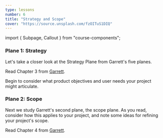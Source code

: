 ```yaml
---
type: lessons
number: 6
title: "Strategy and Scope"
cover: "https://source.unsplash.com/fzOITuS1DIQ"
---
```

import { Subpage, Callout } from "course-components";

<Subpage slug="strategy">

### Plane 1: Strategy

Let's take a closer look at the Strategy Plane from Garrett's five planes.

<Callout lead={true} color="alternate">

Read Chapter 3 from [Garrett][garrett].

</Callout>

Begin to consider what product objectives and user needs your project might articulate.

</Subpage>
<Subpage slug="scope">

### Plane 2: Scope

Next we study Garrett's second plane, the scope plane. As you read, consider how this applies to your project, and note some ideas for refining your project's scope.

<Callout lead={true} color="alternate">

Read Chapter 4 from [Garrett][garrett].

</Callout>

</Subpage>

[garrett]: https://learning.oreilly.com/library/view/the-elements-of/9780321688651/
